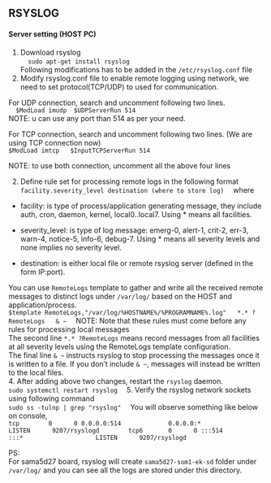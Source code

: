 ## RSYSLOG
#### Server setting (HOST PC)
1. Download rsyslog  
`  
sudo apt-get install rsyslog  
`  
Following modifications has to be added in the `/etc/rsyslog.conf` file  
1. Modify rsyslog.conf file to enable remote logging using network, we need to set protocol(TCP/UDP) to used for communication.  

For UDP connection, search and uncomment following two lines.  
`  
$ModLoad imudp 
$UDPServerRun 514 
`  
NOTE: u can use any port than 514 as per your need.  

For TCP connection, search and uncomment following two lines. (We are using TCP connection now)  
`
$ModLoad imtcp  
$InputTCPServerRun 514  
`

NOTE: to use both connection, uncomment all the above four lines  

2. Define rule set for processing remote logs in the following format  
`
facility.severity_level	destination (where to store log)  
`
where   

- facility: is type of process/application generating message, they include auth, cron, daemon, kernel, local0..local7. Using * means all facilities.  

- severity_level: is type of log message: emerg-0, alert-1, crit-2, err-3, warn-4, notice-5, info-6, debug-7. Using * means all severity levels and none implies no severity level.   
- destination: is either local file or remote rsyslog server (defined in the form IP:port).  

You can use `RemoteLogs` template to gather and write all the received remote messages to distinct logs under `/var/log/` based on the HOST and application/process.    
`
$template RemoteLogs,"/var/log/%HOSTNAME%/%PROGRAMNAME%.log"  
*.* ?RemoteLogs  
& ~  
` 
NOTE: Note that these rules must come before any rules for processing local messages    
The second line `*.* ?RemoteLogs` means record messages from all facilities at all severity levels using the RemoteLogs template configuration.  
The final line `& ~` instructs rsyslog to stop processing the messages once it is written to a file. If you don’t include `& ~`,  messages will instead be written to the local files.  
4. After adding above two changes, restart the `rsyslog` daemon.  
`
sudo systemctl restart rsyslog  
`
5. Verify the rsyslog network sockets using following command  
`
sudo ss -tulnp | grep "rsyslog"  
`
You will observe something like below on console,  
`
tcp        0      0 0.0.0.0:514             0.0.0.0:*               LISTEN      9207/rsyslogd       
tcp6       0      0 :::514                  :::*                    LISTEN      9207/rsyslogd  
`

PS:  
For sama5d27 board, rsyslog will create `sama5d27-som1-ek-sd` folder under `/var/log/` and you can see all the logs are stored under this directory.  

